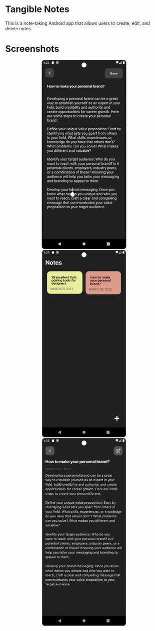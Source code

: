 # Tangible Notes
This is a note-taking Android app that allows users to create, edit, and delete notes.

# Screenshots
<p align="center">
<img src="preview/img1.png" width="270"/>
<img src="preview/img2.png" width="268"/>
<img src="preview/img3.png" width="268"/>
</p>
